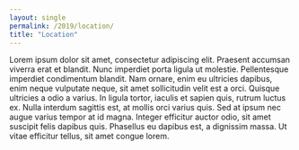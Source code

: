 ```yaml
---
layout: single
permalink: /2019/location/
title: "Location"
---
```


Lorem ipsum dolor sit amet, consectetur adipiscing elit. Praesent accumsan
viverra erat et blandit. Nunc imperdiet porta ligula ut molestie. Pellentesque
imperdiet condimentum blandit. Nam ornare, enim eu ultricies dapibus, enim
neque vulputate neque, sit amet sollicitudin velit est a orci. Quisque
ultricies a odio a varius. In ligula tortor, iaculis et sapien quis, rutrum
luctus ex. Nulla interdum sagittis est, at mollis orci varius quis. Sed at
ipsum nec augue varius tempor at id magna. Integer efficitur auctor odio, sit
amet suscipit felis dapibus quis. Phasellus eu dapibus est, a dignissim massa.
Ut vitae efficitur tellus, sit amet congue lorem.
